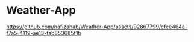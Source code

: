 ﻿# Weather-App


https://github.com/hafizahab/Weather-App/assets/92867799/cfee464a-f7a5-4119-ae13-fab853685f1b

